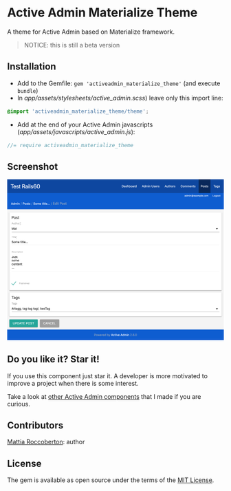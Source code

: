 # Active Admin Materialize Theme
A theme for Active Admin based on Materialize framework.

> NOTICE: this is still a beta version

## Installation
- Add to the Gemfile: `gem 'activeadmin_materialize_theme'` (and execute `bundle`)
- In _app/assets/stylesheets/active_admin.scss_) leave only this import line:
```scss
@import 'activeadmin_materialize_theme/theme';
```
- Add at the end of your Active Admin javascripts (_app/assets/javascripts/active_admin.js_):
```js
//= require activeadmin_materialize_theme
```

## Screenshot
![form](extra/screenshot.png)

## Do you like it? Star it!
If you use this component just star it. A developer is more motivated to improve a project when there is some interest.

Take a look at [other Active Admin components](https://github.com/blocknotes?utf8=✓&tab=repositories&q=activeadmin&type=source) that I made if you are curious.

## Contributors
[Mattia Roccoberton](http://blocknot.es): author

## License
The gem is available as open source under the terms of the [MIT License](https://opensource.org/licenses/MIT).
